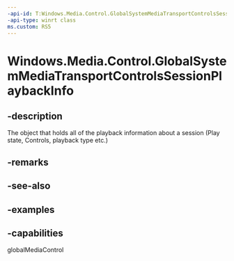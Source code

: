 ```yaml
---
-api-id: T:Windows.Media.Control.GlobalSystemMediaTransportControlsSessionPlaybackInfo
-api-type: winrt class
ms.custom: RS5
---
```


<!-- Class syntax.
public class GlobalSystemMediaTransportControlsSessionPlaybackInfo 
-->

# Windows.Media.Control.GlobalSystemMediaTransportControlsSessionPlaybackInfo

## -description
The object that holds all of the playback information about a session (Play state, Controls, playback type etc.)

## -remarks

## -see-also

## -examples

## -capabilities
globalMediaControl

